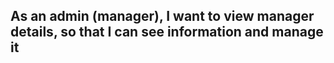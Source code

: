 ## As an admin (manager), I want to view manager details, so that I can see information and manage it
